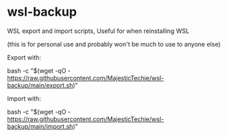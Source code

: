 # wsl-backup
WSL export and import scripts, Useful for when reinstalling WSL

(this is for personal use and probably won't be much to use to anyone else)

Export with:

bash -c "$(wget -qO - https://raw.githubusercontent.com/MajesticTechie/wsl-backup/main/export.sh)"

Import with:

bash -c "$(wget -qO - https://raw.githubusercontent.com/MajesticTechie/wsl-backup/main/import.sh)"
